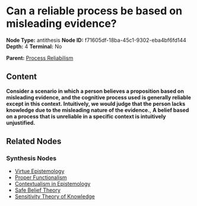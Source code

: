 # Can a reliable process be based on misleading evidence?

**Node Type:** antithesis
**Node ID:** f71605df-18ba-45c1-9302-eba4bf6fd144
**Depth:** 4
**Terminal:** No

**Parent:** [Process Reliabilism](process-reliabilism-synthesis-322d601f-37c8-4500-8ee8-38cdcd44a787.md)

## Content

**Consider a scenario in which a person believes a proposition based on misleading evidence, and the cognitive process used is generally reliable except in this context. Intuitively, we would judge that the person lacks knowledge due to the misleading nature of the evidence.**, **A belief based on a process that is unreliable in a specific context is intuitively unjustified.**

## Related Nodes

### Synthesis Nodes

- [Virtue Epistemology](virtue-epistemology-synthesis-fece869b-9c66-405f-a2bb-5694bf030649.md)
- [Proper Functionalism](proper-functionalism-synthesis-9e745b98-fe02-4688-b1ed-9be6e1873b8d.md)
- [Contextualism in Epistemology](contextualism-in-epistemology-synthesis-4dcc2f7a-da16-4359-b792-eb99514c5128.md)
- [Safe Belief Theory](safe-belief-theory-synthesis-e68f8dbb-669e-4425-a5d4-f8cecb891c7c.md)
- [Sensitivity Theory of Knowledge](sensitivity-theory-of-knowledge-synthesis-60c7bdea-2908-4308-8a30-a0ff93ca0266.md)
